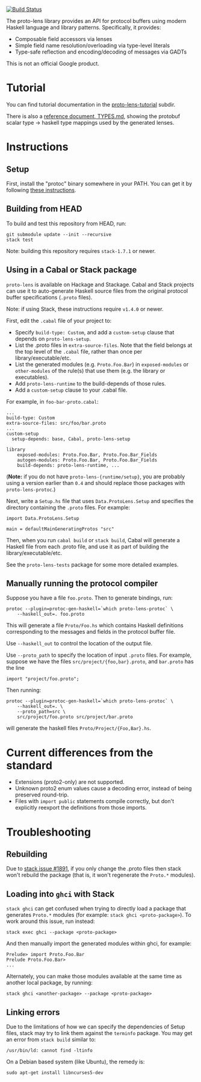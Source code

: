 [![Build Status](https://travis-ci.org/google/proto-lens.svg?branch=master)](https://travis-ci.org/google/proto-lens)

The proto-lens library provides an API for protocol buffers using modern Haskell
language and library patterns.  Specifically, it provides:

  * Composable field accessors via lenses
  * Simple field name resolution/overloading via type-level literals
  * Type-safe reflection and encoding/decoding of messages via GADTs

This is not an official Google product.

# Tutorial

You can find tutorial documentation in the [proto-lens-tutorial](./proto-lens-tutorial) subdir.

There is also a [reference document, TYPES.md](docs/TYPES.md), showing the protobuf scalar type -> haskell type mappings used by the generated lenses.

# Instructions

## Setup
First, install the "protoc" binary somewhere in your PATH.  You can get it by
following [these instructions](docs/installing-protoc.md).

## Building from HEAD

To build and test this repository from HEAD, run:

    git submodule update --init --recursive
    stack test

Note: building this repository requires `stack-1.7.1` or newer.

## Using in a Cabal or Stack package
`proto-lens` is available on Hackage and Stackage.  Cabal and Stack projects can use it
to auto-generate Haskell source files from the original
protocol buffer specifications (`.proto` files).

Note: if using Stack, these instructions require `v1.4.0` or newer.

First, edit the `.cabal` file of your project to:

* Specify `build-type: Custom`, and add a `custom-setup` clause that
  depends on `proto-lens-setup`.
* List the .proto files in `extra-source-files`.  Note that the field belongs
  at the top level of the `.cabal` file, rather than once per
  library/executable/etc.
* List the generated modules (e.g. `Proto.Foo.Bar`) in `exposed-modules`
  or `other-modules` of the rule(s) that use them (e.g. the library or
  executables).
* Add `proto-lens-runtime` to the build-depends of those rules.
* Add a `custom-setup` clause to your .cabal file.

For example, in `foo-bar-proto.cabal`:

    ...
    build-type: Custom
    extra-source-files: src/foo/bar.proto
    ...
    custom-setup
      setup-depends: base, Cabal, proto-lens-setup

    library
        exposed-modules: Proto.Foo.Bar, Proto.Foo.Bar_Fields
        autogen-modules: Proto.Foo.Bar, Proto.Foo.Bar_Fields
        build-depends: proto-lens-runtime, ...

(**Note:** if you do not have `proto-lens-{runtime/setup}`, you are probably
using a version earlier than `0.4` and should replace those packages with
`proto-lens-protoc`.)

Next, write a `Setup.hs` file that uses `Data.ProtoLens.Setup` and specifies the
directory containing the `.proto` files.  For example:

    import Data.ProtoLens.Setup

    main = defaultMainGeneratingProtos "src"

Then, when you run `cabal build` or `stack build`, Cabal will generate a Haskell
file from each .proto file, and use it as part of building the
library/executable/etc.

See the `proto-lens-tests` package for some more detailed examples.

## Manually running the protocol compiler
Suppose you have a file `foo.proto`. Then to generate bindings, run:

    protoc --plugin=protoc-gen-haskell=`which proto-lens-protoc` \
        --haskell_out=. foo.proto

This will generate a file `Proto/Foo.hs` which contains Haskell definitions
corresponding to the messages and fields in the protocol buffer file.

Use `--haskell_out` to control the location of the output file.

Use `--proto_path` to specify the location of input `.proto` files.  For
example, suppose we have the files `src/project/{foo,bar}.proto`, and
`bar.proto` has the line

    import "project/foo.proto";

Then running:

    protoc --plugin=protoc-gen-haskell=`which proto-lens-protoc` \
        --haskell_out=. \
        --proto_path=src \
        src/project/foo.proto src/project/bar.proto
will generate the haskell files `Proto/Project/{Foo,Bar}.hs`.

# Current differences from the standard

- Extensions (proto2-only) are not supported.
- Unknown proto2 enum values cause a decoding error, instead of being preserved
  round-trip.
- Files with `import public` statements compile correctly, but don't explicitly
  reexport the definitions from those imports.

# Troubleshooting

## Rebuilding
Due to [stack issue #1891](https://github.com/commercialhaskell/stack/issues/1891),
if you only change the .proto files then stack won't rebuild the package (that
is, it won't regenerate the `Proto.*` modules).

## Loading into `ghci` with Stack

`stack ghci` can get confused when trying to directly load a package that
generates `Proto.*` modules (for example: `stack ghci <proto-package>`).
To work around this issue, run instead:

    stack exec ghci --package <proto-package>

And then manually import the generated modules within ghci, for example:

    Prelude> import Proto.Foo.Bar
    Prelude Proto.Foo.Bar>
    ...

Alternately, you can make those modules available at the same time as another local
package, by running:

    stack ghci <another-package> --package <proto-package>
## Linking errors
Due to the limitations of how we can specify the dependencies of Setup
files, stack may try to link them against the `terminfo` package. You
may get an error from `stack build` similar to:

```
/usr/bin/ld: cannot find -ltinfo
```

On a Debian based system (like Ubuntu), the remedy is:

```
sudo apt-get install libncurses5-dev
```

